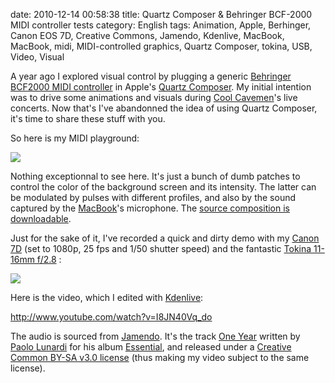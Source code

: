date: 2010-12-14 00:58:38
title: Quartz Composer & Behringer BCF-2000 MIDI controller tests
category: English
tags: Animation, Apple, Berhinger, Canon EOS 7D, Creative Commons, Jamendo, Kdenlive, MacBook, MacBook, midi, MIDI-controlled graphics, Quartz Composer, tokina, USB, Video, Visual

A year ago I explored visual control by plugging a generic [Behringer BCF2000 MIDI controller](http://www.amazon.com/gp/product/B000CZ0RJ2/ref=as_li_tf_tl?ie=UTF8&tag=kevideld-20&linkCode=as2&camp=217145&creative=399381&creativeASIN=B000CZ0RJ2)  in Apple's [Quartz Composer](http://en.wikipedia.org/wiki/Quartz_Composer). My initial intention was to drive some animations and visuals during [Cool Cavemen](http://coolcavemen.com)'s live concerts. Now that's I've abandonned the idea of using Quartz Composer, it's time to share these stuff with you.

So here is my MIDI playground:

![](/uploads/2010/quartz-composer-midi-playground.png)

Nothing exceptionnal to see here. It's just a bunch of dumb patches to control the color of the background screen and its intensity. The latter can be modulated by pulses with different profiles, and also by the sound captured by the [MacBook](http://www.amazon.com/gp/product/B002QQ8H8I/ref=as_li_tf_tl?ie=UTF8&tag=kevideld-20&linkCode=as2&camp=217145&creative=399373&creativeASIN=B002QQ8H8I)'s microphone. The [source composition is downloadable](http://kevin.deldycke.com/documents/midi-controlled-playground.qtz).



Just for the sake of it, I've recorded a quick and dirty demo with my [Canon 7D](http://www.amazon.com/gp/product/B002NEGTTW/ref=as_li_tf_tl?ie=UTF8&tag=kevideld-20&linkCode=as2&camp=217145&creative=399381&creativeASIN=B002NEGTTW)  (set to 1080p, 25 fps and 1/50 shutter speed) and the fantastic [Tokina 11-16mm f/2.8](http://www.amazon.com/gp/product/B0014Z3XMC/ref=as_li_tf_tl?ie=UTF8&tag=kevideld-20&linkCode=as2&camp=217145&creative=399373&creativeASIN=B0014Z3XMC) :

![](/uploads/2010/behind-the-scene-of-bcf2000-and-quartz-composer-video.jpg)

Here is the video, which I edited with [Kdenlive](http://www.kdenlive.org):

http://www.youtube.com/watch?v=I8JN40Vq_do

The audio is sourced from [Jamendo](http://jamendo.com). It's the track [One Year](http://jamendo.com/track/556566) written by [Paolo Lunardi](http://jamendo.com/artist/Paolo_Lunardi) for his album [Essential](http://jamendo.com/album/64689), and released under a [Creative Common BY-SA v3.0 license](http://creativecommons.org/licenses/by-sa/3.0/) (thus making my video subject to the same license).
